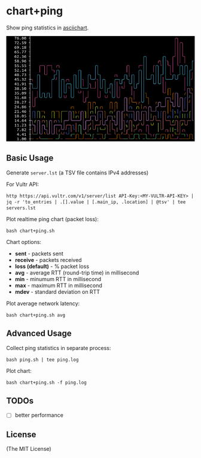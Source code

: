 # chart+ping

Show ping statistics in [asciichart](https://github.com/kroitor/asciichart).

![screenshot.png](docs/screenshot.png)

## Basic Usage

Generate `server.lst` (a TSV file contains IPv4 addresses)

For Vultr API:

    http https://api.vultr.com/v1/server/list API-Key:<MY-VULTR-API-KEY> | jq -r 'to_entries | .[].value | [.main_ip, .location] | @tsv' | tee servers.lst

Plot realtime ping chart (packet loss):

    bash chart+ping.sh

Chart options:

- **sent** - packets sent
- **receive** - packets received
- **loss (default)** - % packet loss
- **avg** - average RTT (round-trip time) in millisecond
- **min** - minumum RTT in millisecond
- **max** - maximum RTT in millisecond
- **mdev** - standard deviation on RTT

Plot average network latency:

    bash chart+ping.sh avg

## Advanced Usage

Collect ping statistics in separate process:

    bash ping.sh | tee ping.log

Plot chart:

    bash chart+ping.sh -f ping.log

## TODOs

- [ ] better performance

## License

(The MIT License)
